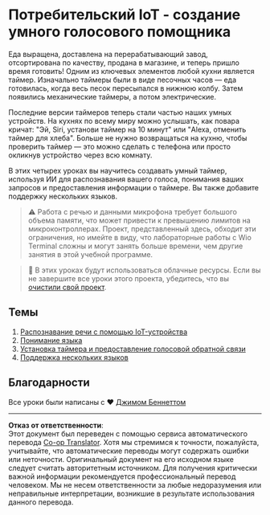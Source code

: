 <!--
CO_OP_TRANSLATOR_METADATA:
{
  "original_hash": "5de7dc1e2ddc402d415473bb795568d4",
  "translation_date": "2025-08-26T23:51:00+00:00",
  "source_file": "6-consumer/README.md",
  "language_code": "ru"
}
-->
# Потребительский IoT - создание умного голосового помощника

Еда выращена, доставлена на перерабатывающий завод, отсортирована по качеству, продана в магазине, и теперь пришло время готовить! Одним из ключевых элементов любой кухни является таймер. Изначально таймеры были в виде песочных часов — еда готовилась, когда весь песок пересыпался в нижнюю колбу. Затем появились механические таймеры, а потом электрические.

Последние версии таймеров теперь стали частью наших умных устройств. На кухнях по всему миру можно услышать, как повара кричат: "Эй, Siri, установи таймер на 10 минут" или "Alexa, отменить таймер для хлеба". Больше не нужно возвращаться на кухню, чтобы проверить таймер — это можно сделать с телефона или просто окликнув устройство через всю комнату.

В этих четырех уроках вы научитесь создавать умный таймер, используя ИИ для распознавания вашего голоса, понимания ваших запросов и предоставления информации о таймере. Вы также добавите поддержку нескольких языков.

> ⚠️ Работа с речью и данными микрофона требует большого объема памяти, что может привести к превышению лимитов на микроконтроллерах. Проект, представленный здесь, обходит эти ограничения, но имейте в виду, что лабораторные работы с Wio Terminal сложны и могут занять больше времени, чем другие занятия в этой учебной программе.

> 💁 В этих уроках будут использоваться облачные ресурсы. Если вы не завершите все уроки этого проекта, убедитесь, что вы [очистили свой проект](../clean-up.md).

## Темы

1. [Распознавание речи с помощью IoT-устройства](./lessons/1-speech-recognition/README.md)
1. [Понимание языка](./lessons/2-language-understanding/README.md)
1. [Установка таймера и предоставление голосовой обратной связи](./lessons/3-spoken-feedback/README.md)
1. [Поддержка нескольких языков](./lessons/4-multiple-language-support/README.md)

## Благодарности

Все уроки были написаны с ♥️ [Джимом Беннеттом](https://GitHub.com/JimBobBennett)

---

**Отказ от ответственности**:  
Этот документ был переведен с помощью сервиса автоматического перевода [Co-op Translator](https://github.com/Azure/co-op-translator). Хотя мы стремимся к точности, пожалуйста, учитывайте, что автоматические переводы могут содержать ошибки или неточности. Оригинальный документ на его исходном языке следует считать авторитетным источником. Для получения критически важной информации рекомендуется профессиональный перевод человеком. Мы не несем ответственности за любые недоразумения или неправильные интерпретации, возникшие в результате использования данного перевода.
